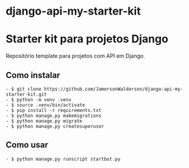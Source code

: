 # django-api-my-starter-kit
# Starter kit para projetos Django
Repositório template para projetos com API em Django.

## Como instalar
```
- $ git clone https://github.com/JamersonWalderson/django-api-my-starter-kit.git
- $ python -m venv .venv
- $ source .venv/bin/activate
- $ pip install -r requirements.txt
- $ python manage.py makemigrations
- $ python manage.py migrate
- $ python manage.py createsuperuser
```

## Como usar
```
- $ python manage.py runscript startbot.py
```